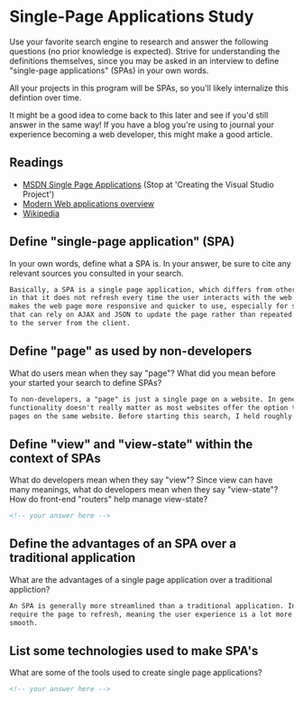 # Single-Page Applications Study

Use your favorite search engine to research and answer the following questions
(no prior knowledge is expected). Strive for understanding the definitions
themselves, since you may be asked in an interview to define "single-page
applications" (SPAs) in your own words.

All your projects in this program will be SPAs, so you'll likely internalize
this defintion over time.

It might be a good idea to come back to this later and see if you'd still answer
in the same way! If you have a blog you're using to journal your experience
becoming a web developer, this might make a good article.

## Readings

-   [MSDN Single Page Applications](https://msdn.microsoft.com/en-us/magazine/dn463786.aspx) (Stop at 'Creating the Visual Studio Project')
-   [Modern Web applications overview](http://singlepageappbook.com/goal.html)
-   [Wikipedia](https://en.wikipedia.org/wiki/Single-page_application)

## Define "single-page application" (SPA)

In your own words, define what a SPA is. In your answer, be sure to cite any
relevant sources you consulted in your search.

```md
Basically, a SPA is a single page application, which differs from other web pages
in that it does not refresh every time the user interacts with the web page. This
makes the web page more responsive and quicker to use, especially for simple tasks
that can rely on AJAX and JSON to update the page rather than repeated requests
to the server from the client.
```

## Define "page" as used by non-developers

What do users mean when they say "page"? What did you mean before your started
your search to define SPAs?

```md
To non-developers, a "page" is just a single page on a website. In general, the level of
functionality doesn't really matter as most websites offer the option to switch to other
pages on the same website. Before starting this search, I held roughly the same definition but was more or less aware that a single page could vary in functionality and that linking to another page or refreshing was not necessary to update and respond to events.
```

## Define "view" and "view-state" within the context of SPAs

What do developers mean when they say "view"? Since view can have many meanings,
what do developers mean when they say "view-state"? How do front-end "routers"
help manage view-state?

```md
<!-- your answer here -->
```

## Define the advantages of an SPA over a traditional application

What are the advantages of a single page application over a traditional appliction?

```md
An SPA is generally more streamlined than a traditional application. Instead of waiting for the client to sent a resquest to the server and then receive and respond to the response, the JSON and AJAX can kind of take care of smaller, simple functions that don't
require the page to refresh, meaning the user experience is a lot more streamlined and
smooth.
```

## List some technologies used to make SPA's

What are some of the tools used to create single page applications?

```md
<!-- your answer here -->
```
